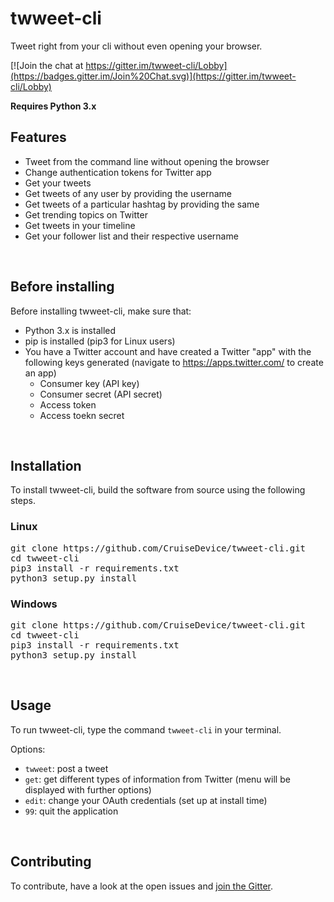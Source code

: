 # twweet-cli
Tweet right from your cli without even opening your browser.

[![Join the chat at https://gitter.im/twweet-cli/Lobby](https://badges.gitter.im/Join%20Chat.svg)](https://gitter.im/twweet-cli/Lobby)

<!-- [![Build Status](https://travis-ci.org/CruiseDevice/twweet-cli.svg?branch=master)](https://travis-ci.org/CruiseDevice/twweet-cli) -->

**Requires Python 3.x**

## Features
* Tweet from the command line without opening the browser
* Change authentication tokens for Twitter app
* Get your tweets
* Get tweets of any user by providing the username
* Get tweets of a particular hashtag by providing the same
* Get trending topics on Twitter
* Get tweets in your timeline
* Get your follower list and their respective username
<br />

## Before installing
Before installing twweet-cli, make sure that:
* Python 3.x is installed
* pip is installed (pip3 for Linux users)
* You have a Twitter account and have created a Twitter "app" with the following keys generated (navigate to https://apps.twitter.com/ to create an app)
  * Consumer key (API key)
  * Consumer secret (API secret)
  * Access token
  * Access toekn secret
<br />

## Installation
To install twweet-cli, build the software from source using the following steps.

### Linux
<pre>git clone https://github.com/CruiseDevice/twweet-cli.git
cd twweet-cli
pip3 install -r requirements.txt
python3 setup.py install</pre>

### Windows 
<pre>git clone https://github.com/CruiseDevice/twweet-cli.git
cd twweet-cli
pip3 install -r requirements.txt
python3 setup.py install</pre>
<br />

## Usage
To run twweet-cli, type the command `twweet-cli` in your terminal.

Options:
* `twweet`: post a tweet
* `get`: get different types of information from Twitter (menu will be displayed with further options)
* `edit`: change your OAuth credentials (set up at install time)
* `99`: quit the application
<br />

## Contributing
To contribute, have a look at the open issues and [join the Gitter](https://gitter.im/twweet-cli/Lobby).
<br />
